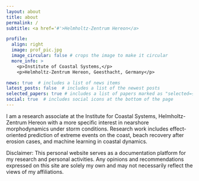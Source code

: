 ```yaml
---
layout: about
title: about
permalink: /
subtitle: <a href='#'>Helmholtz-Zentrum Hereon</a>

profile:
  align: right
  image: prof_pic.jpg
  image_circular: false # crops the image to make it circular
  more_info: >
    <p>Institute of Coastal Systems,</p>
    <p>Helmholtz-Zentrum Hereon, Geesthacht, Germany</p>

news: true  # includes a list of news items
latest_posts: false  # includes a list of the newest posts
selected_papers: true # includes a list of papers marked as "selected={true}"
social: true  # includes social icons at the bottom of the page
---
```


I am a research associate at the Institute for Coastal Systems, Helmholtz-Zentrum Hereon with a more specific interest in nearshore morphodynamics under storm conditions. Research work includes effect-oriented prediction of extreme events on the coast, beach recovery after erosion cases, and machine learning in coastal dynamics.

Disclaimer: This personal website serves as a documentation platform for my research and personal activities. Any opinions and recommendations expressed on this site are solely my own and may not necessarily reflect the views of my affiliations.
